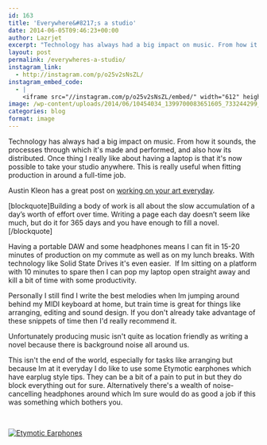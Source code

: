 ```yaml
---
id: 163
title: 'Everywhere&#8217;s a studio'
date: 2014-06-05T09:46:23+00:00
author: Lazrjet
excerpt: "Technology has always had a big impact on music. From how it sounds, the processes through which it's made and performed, and also how its distributed. Once thing I really like about having a laptop is that it's now possible to take your studio anywhere. This is really useful when fitting production in around a full-time job...."
layout: post
permalink: /everywheres-a-studio/
instagram_link:
  - http://instagram.com/p/o25v2sNsZL/
instagram_embed_code:
  - |
    <iframe src="//instagram.com/p/o25v2sNsZL/embed/" width="612" height="710" frameborder="0" scrolling="no" allowtransparency="true"></iframe>
image: /wp-content/uploads/2014/06/10454034_1399700083651605_733244299_n.jpg
categories: blog
format: image
---
```

Technology has always had a big impact on music. From how it sounds, the processes through which it's made and performed, and also how its distributed. Once thing I really like about having a laptop is that it's now possible to take your studio anywhere. This is really useful when fitting production in around a full-time job.

Austin Kleon has a great post on <a href="http://austinkleon.com/2013/12/29/something-small-every-day/" target="_blank">working on your art everyday</a>.

[blockquote]Building a body of work is all about the slow accumulation of a day’s worth of effort over time. Writing a page each day doesn’t seem like much, but do it for 365 days and you have enough to fill a novel.[/blockquote]

Having a portable DAW and some headphones means I can fit in 15-20 minutes of production on my commute as well as on my lunch breaks. With technology like Solid State Drives it's even easier.  If Im sitting on a platform with 10 minutes to spare then I can pop my laptop open straight away and kill a bit of time with some productivity.

Personally I still find I write the best melodies when Im jumping around behind my MIDI keyboard at home, but train time is great for things like arranging, editing and sound design. If you don't already take advantage of these snippets of time then I'd really recommend it.

Unfortunately producing music isn't quite as location friendly as writing a novel because there is background noise all around us.

This isn't the end of the world, especially for tasks like arranging but because Im at it everyday I do like to use some Etymotic earphones which have earplug style tips. They can be a bit of a pain to put in but they do block everything out for sure. Alternatively there's a wealth of noise-cancelling headphones around which Im sure would do as good a job if this was something which bothers you.

&nbsp;

<a href="http://lazrjet.com/wp-content/uploads/2014/06/etymotic.jpg"><img class="img-fluid" src="http://lazrjet.com/wp-content/uploads/2014/06/etymotic.jpg" alt="Etymotic Earphones"   /></a>

&nbsp;